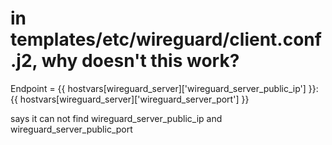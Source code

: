 # in templates/etc/wireguard/client.conf.j2, why doesn't this work?
Endpoint   = {{ hostvars[wireguard_server]['wireguard_server_public_ip'] }}:{{ hostvars[wireguard_server]['wireguard_server_port'] }}

says it can not find wireguard_server_public_ip and wireguard_server_public_port
